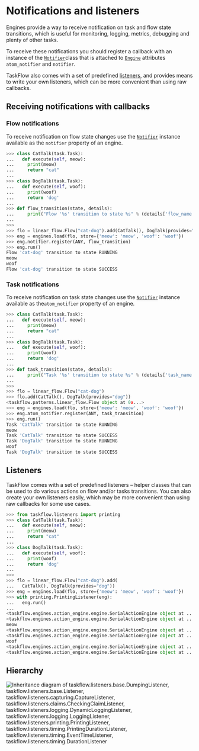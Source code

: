 # Notifications and listeners

Engines provide a way to receive notification on task and flow state transitions, which is useful for monitoring, logging, metrics, debugging and plenty of other tasks.

To receive these notifications you should register a callback with an instance of the [`Notifier`](https://docs.openstack.org/taskflow/latest/user/types.html#taskflow.types.notifier.Notifier)class that is attached to [`Engine`](https://docs.openstack.org/taskflow/latest/user/engines.html#taskflow.engines.base.Engine) attributes `atom_notifier` and `notifier`.

TaskFlow also comes with a set of predefined [listeners](https://docs.openstack.org/taskflow/latest/user/notifications.html#listeners), and provides means to write your own listeners, which can be more convenient than using raw callbacks.

## Receiving notifications with callbacks

### Flow notifications

To receive notification on flow state changes use the [`Notifier`](https://docs.openstack.org/taskflow/latest/user/types.html#taskflow.types.notifier.Notifier) instance available as the `notifier` property of an engine.

```python
>>> class CatTalk(task.Task):
...   def execute(self, meow):
...     print(meow)
...     return "cat"
...
>>> class DogTalk(task.Task):
...   def execute(self, woof):
...     print(woof)
...     return 'dog'
...
>>> def flow_transition(state, details):
...     print("Flow '%s' transition to state %s" % (details['flow_name'], state))
...
>>>
>>> flo = linear_flow.Flow("cat-dog").add(CatTalk(), DogTalk(provides="dog"))
>>> eng = engines.load(flo, store={'meow': 'meow', 'woof': 'woof'})
>>> eng.notifier.register(ANY, flow_transition)
>>> eng.run()
Flow 'cat-dog' transition to state RUNNING
meow
woof
Flow 'cat-dog' transition to state SUCCESS
```



### Task notifications

To receive notification on task state changes use the [`Notifier`](https://docs.openstack.org/taskflow/latest/user/types.html#taskflow.types.notifier.Notifier) instance available as the`atom_notifier` property of an engine.

```python
>>> class CatTalk(task.Task):
...   def execute(self, meow):
...     print(meow)
...     return "cat"
...
>>> class DogTalk(task.Task):
...   def execute(self, woof):
...     print(woof)
...     return 'dog'
...
>>> def task_transition(state, details):
...     print("Task '%s' transition to state %s" % (details['task_name'], state))
...
>>>
>>> flo = linear_flow.Flow("cat-dog")
>>> flo.add(CatTalk(), DogTalk(provides="dog"))
<taskflow.patterns.linear_flow.Flow object at 0x...>
>>> eng = engines.load(flo, store={'meow': 'meow', 'woof': 'woof'})
>>> eng.atom_notifier.register(ANY, task_transition)
>>> eng.run()
Task 'CatTalk' transition to state RUNNING
meow
Task 'CatTalk' transition to state SUCCESS
Task 'DogTalk' transition to state RUNNING
woof
Task 'DogTalk' transition to state SUCCESS
```



## Listeners

TaskFlow comes with a set of predefined listeners – helper classes that can be used to do various actions on flow and/or tasks transitions. You can also create your own listeners easily, which may be more convenient than using raw callbacks for some use cases.

```python
>>> from taskflow.listeners import printing
>>> class CatTalk(task.Task):
...   def execute(self, meow):
...     print(meow)
...     return "cat"
...
>>> class DogTalk(task.Task):
...   def execute(self, woof):
...     print(woof)
...     return 'dog'
...
>>>
>>> flo = linear_flow.Flow("cat-dog").add(
...   CatTalk(), DogTalk(provides="dog"))
>>> eng = engines.load(flo, store={'meow': 'meow', 'woof': 'woof'})
>>> with printing.PrintingListener(eng):
...   eng.run()
...
<taskflow.engines.action_engine.engine.SerialActionEngine object at ...> has moved flow 'cat-dog' (...) into state 'RUNNING' from state 'PENDING'
<taskflow.engines.action_engine.engine.SerialActionEngine object at ...> has moved task 'CatTalk' (...) into state 'RUNNING' from state 'PENDING'
meow
<taskflow.engines.action_engine.engine.SerialActionEngine object at ...> has moved task 'CatTalk' (...) into state 'SUCCESS' from state 'RUNNING' with result 'cat' (failure=False)
<taskflow.engines.action_engine.engine.SerialActionEngine object at ...> has moved task 'DogTalk' (...) into state 'RUNNING' from state 'PENDING'
woof
<taskflow.engines.action_engine.engine.SerialActionEngine object at ...> has moved task 'DogTalk' (...) into state 'SUCCESS' from state 'RUNNING' with result 'dog' (failure=False)
<taskflow.engines.action_engine.engine.SerialActionEngine object at ...> has moved flow 'cat-dog' (...) into state 'SUCCESS' from state 'RUNNING'
```



## Hierarchy



![Inheritance diagram of taskflow.listeners.base.DumpingListener, taskflow.listeners.base.Listener, taskflow.listeners.capturing.CaptureListener, taskflow.listeners.claims.CheckingClaimListener, taskflow.listeners.logging.DynamicLoggingListener, taskflow.listeners.logging.LoggingListener, taskflow.listeners.printing.PrintingListener, taskflow.listeners.timing.PrintingDurationListener, taskflow.listeners.timing.EventTimeListener, taskflow.listeners.timing.DurationListener](https://docs.openstack.org/taskflow/latest/_images/inheritance-3cf6584e8965804e986a5d2b6718af2415e680cb.png)